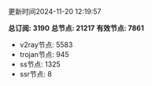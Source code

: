 更新时间2024-11-20 12:19:57

**总订阅: 3190**
**总节点: 21217**
**有效节点: 7861**
- v2ray节点: 5583
- trojan节点: 945
- ss节点: 1325
- ssr节点: 8

